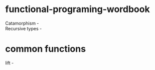 # functional-programing-wordbook

Catamorphism - </br>
Recursive types - </br>

# common functions

lift - </br>
